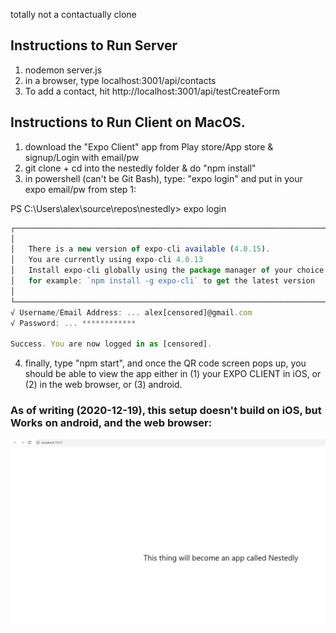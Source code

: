 totally not a contactually clone
## Instructions to Run Server
1. nodemon server.js
1. in a browser, type localhost:3001/api/contacts
1. To add a contact, hit http://localhost:3001/api/testCreateForm


## Instructions to Run Client on MacOS.
1. download the "Expo Client" app from Play store/App store & signup/Login with email/pw
1. git clone + cd into the nestedly folder & do "npm install"
1. in powershell (can't be Git Bash), type: "expo login" and put in your expo email/pw from step 1:

PS C:\Users\alex\source\repos\nestedly> expo login                                                       
```js
┌─────────────────────────────────────────────────────────────────────────┐
│                                                                         │
│   There is a new version of expo-cli available (4.0.15).                │
│   You are currently using expo-cli 4.0.13                               │
│   Install expo-cli globally using the package manager of your choice;   │
│   for example: `npm install -g expo-cli` to get the latest version      │
│                                                                         │
└─────────────────────────────────────────────────────────────────────────┘
√ Username/Email Address: ... alex[censored]@gmail.com
√ Password: ... ************

Success. You are now logged in as [censored].
```

4. finally, type "npm start", and once the QR code screen pops up, you should be able to view the app either in (1) your EXPO CLIENT in iOS, or (2) in the web browser, or (3) android. 

### As of writing (2020-12-19), this setup doesn't build on iOS, but Works on android, and the web browser:
<img src="screencap.png">
